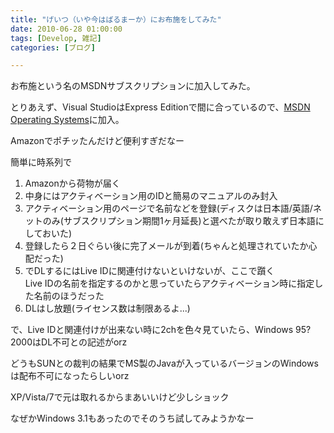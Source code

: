 ```yaml
---
title: "げいつ（いや今はばるまーか）にお布施をしてみた"
date: 2010-06-28 01:00:00
tags: [Develop, 雑記]
categories: [ブログ]

---
```


お布施という名のMSDNサブスクリプションに加入してみた。

とりあえず、Visual StudioはExpress Editionで間に合っているので、[MSDN Operating Systems][1]に加入。

 [1]: http://msdn.microsoft.com/ja-jp/subscriptions/dd179323.aspx

Amazonでポチッたんだけど便利すぎだなー



  


簡単に時系列で

  1. Amazonから荷物が届く
  2. 中身にはアクティベーション用のIDと簡易のマニュアルのみ封入
  3. アクティベーション用のページで名前などを登録(ディスクは日本語/英語/ネットのみ(サブスクリプション期間1ヶ月延長)と選べたが取り敢えず日本語にしておいた)
  4. 登録したら２日ぐらい後に完了メールが到着(ちゃんと処理されていたか心配だった)
  5. でDLするにはLive IDに関連付けないといけないが、ここで躓く  
    Live IDの名前を指定するのかと思っていたらアクティベーション時に指定した名前のほうだった
  6. DLはし放題(ライセンス数は制限あるよ...)



  


で、Live IDと関連付けが出来ない時に2chを色々見ていたら、Windows 95?2000はDL不可との記述がorz

どうもSUNとの裁判の結果でMS製のJavaが入っているバージョンのWindowsは配布不可になったらしいorz

XP/Vista/7で元は取れるからまあいいけど少しショック



  


なぜかWindows 3.1もあったのでそのうち試してみようかなー
